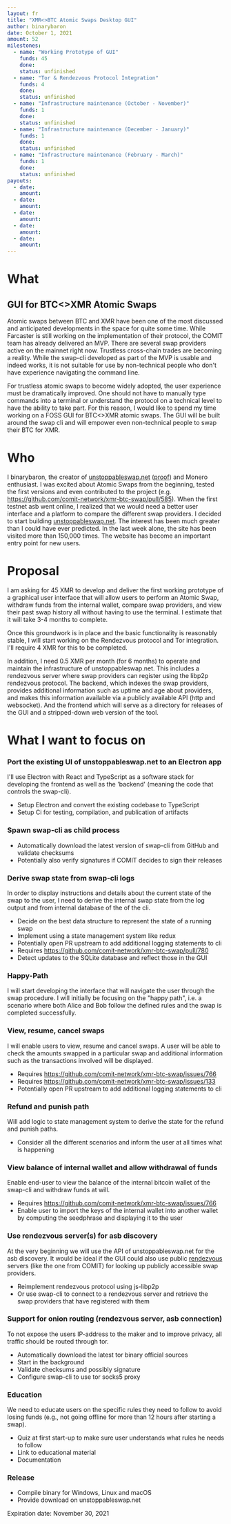 ```yaml
---
layout: fr
title: "XMR<>BTC Atomic Swaps Desktop GUI"
author: binarybaron
date: October 1, 2021
amount: 52
milestones:
  - name: "Working Prototype of GUI"
    funds: 45
    done:
    status: unfinished
  - name: "Tor & Rendezvous Protocol Integration"
    funds: 4
    done:
    status: unfinished
  - name: "Infrastructure maintenance (October - November)"
    funds: 1
    done:
    status: unfinished
  - name: "Infrastructure maintenance (December - January)"
    funds: 1
    done:
    status: unfinished
  - name: "Infrastructure maintenance (February - March)"
    funds: 1
    done:
    status: unfinished
payouts:
  - date:
    amount:
  - date:
    amount:
  - date:
    amount:
  - date:
    amount:
  - date:
    amount:
---
```


# What
## GUI for BTC<>XMR Atomic Swaps
Atomic swaps between BTC and XMR have been one of the most discussed and anticipated developments in the space for quite some time. While Farcaster is still working on the implementation of their protocol, the COMIT team has already delivered an MVP. There are several swap providers active on the mainnet right now. Trustless cross-chain trades are becoming a reality.
While the swap-cli developed as part of the MVP is usable and indeed works, it is not suitable for use by non-technical people who don't have experience navigating the command line.

For trustless atomic swaps to become widely adopted, the user experience must be dramatically improved. One should not have to manually type commands into a terminal or understand the protocol on a technical level to have the ability to take part.
For this reason, I would like to spend my time working on a FOSS GUI for BTC<>XMR atomic swaps. The GUI will be built around the swap cli and will empower even non-technical people to swap their BTC for XMR.

# Who
I binarybaron, the creator of [unstoppableswap.net](https://unstoppableswap.net) ([proof](https://unstoppableswap.net/proof.txt)) and Monero enthusiast. I was excited about Atomic Swaps from the beginning, tested the first versions and even contributed to the project (e.g. https://github.com/comit-network/xmr-btc-swap/pull/585). When the first testnet asb went online, I realized that we would need a better user interface and a platform to compare the different swap providers. I decided to start building [unstoppableswap.net](https://unstoppableswap.net). The interest has been much greater than I could have ever predicted. In the last week alone, the site has been visited more than 150,000 times. The website has become an important entry point for new users.

# Proposal
I am asking for 45 XMR to develop and deliver the first working prototype of a graphical user interface that will allow users to perform an Atomic Swap, withdraw funds from the internal wallet, compare swap providers, and view their past swap history all without having to use the terminal. I estimate that it will take 3-4 months to complete.

Once this groundwork is in place and the basic functionality is reasonably stable, I will start working on the Rendezvous protocol and Tor integration. I'll require 4 XMR for this to be completed.

In addition, I need 0.5 XMR per month (for 6 months) to operate and maintain the infrastructure of unstoppableswap.net. This includes a rendezvous server where swap providers can register using the libp2p rendezvous protocol. The backend, which indexes the swap providers, provides additional information such as uptime and age about providers, and makes this information available via a publicly available API (http and websocket). And the frontend which will serve as a directory for releases of the GUI and a stripped-down web version of the tool.

# What I want to focus on
### Port the existing UI of unstoppableswap.net to an Electron app
I'll use Electron with React and TypeScript as a software stack for developing the frontend as well as the 'backend' (meaning the code that controls the swap-cli).
- Setup Electron and convert the existing codebase to TypeScript
- Setup Ci for testing, compilation, and publication of artifacts

### Spawn swap-cli as child process
- Automatically download the latest version of swap-cli from GitHub and validate checksums
- Potentially also verify signatures if COMIT decides to sign their releases

### Derive swap state from swap-cli logs
In order to display instructions and details about the current state of the swap to the user, I need to derive the internal swap state from the log output and from internal database of the of the cli.
- Decide on the best data structure to represent the state of a running swap
- Implement using a state management system like redux
- Potentially open PR upstream to add additional logging statements to cli
- Requires https://github.com/comit-network/xmr-btc-swap/pull/780
- Detect updates to the SQLite database and reflect those in the GUI

### Happy-Path
I will start developing the interface that will navigate the user through the swap procedure. I will initially be focusing on the "happy path", i.e. a scenario where both Alice and Bob follow the defined rules and the swap is completed successfully.


### View, resume, cancel swaps
I will enable users to view, resume and cancel swaps. A user will be able to check the amounts swapped in a particular swap and additional information such as the transactions involved will be displayed.
- Requires https://github.com/comit-network/xmr-btc-swap/issues/766
- Requires https://github.com/comit-network/xmr-btc-swap/issues/133
- Potentially open PR upstream to add additional logging statements to cli

### Refund and punish path
Will add logic to state management system to derive the state for the refund and punish paths.
- Consider all the different scenarios and inform the user at all times what is happening

### View balance of internal wallet and allow withdrawal of funds
Enable end-user to view the balance of the internal bitcoin wallet of the swap-cli and withdraw funds at will.
- Requires https://github.com/comit-network/xmr-btc-swap/issues/766
- Enable user to import the keys of the internal wallet into another wallet by computing the seedphrase and displaying it to the user

### Use rendezvous server(s) for asb discovery
At the very beginning we will use the API of unstoppableswap.net for the asb discovery. It would be ideal if the GUI could also use public [rendezvous](https://github.com/libp2p/specs/blob/master/rendezvous/README.md) servers (like the one from COMIT) for looking up publicly accessible swap providers.
- Reimplement rendezvous protocol using js-libp2p
- Or use swap-cli to connect to a rendezvous server and retrieve the swap providers that have registered with them

### Support for onion routing (rendezvous server, asb connection)
To not expose the users IP-address to the maker and to improve privacy, all traffic should be routed through tor.
- Automatically download the latest tor binary official sources
- Start in the background
- Validate checksums and possibly signature
- Configure swap-cli to use tor socks5 proxy

### Education
We need to educate users on the specific rules they need to follow to avoid losing funds (e.g., not going offline for more than 12 hours after starting a swap).
- Quiz at first start-up to make sure user understands what rules he needs to follow
- Link to educational material
- Documentation

### Release
- Compile binary for Windows, Linux and macOS
- Provide download on unstoppableswap.net

Expiration date: November 30, 2021
